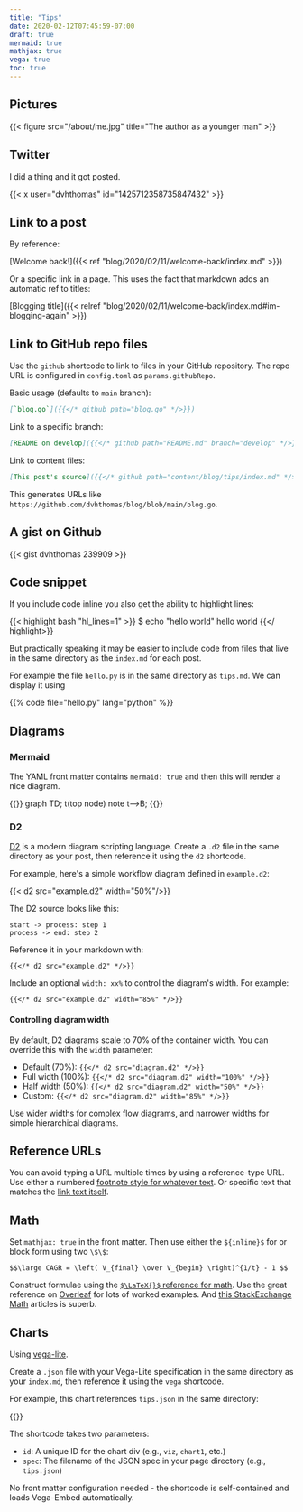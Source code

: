 ```yaml
---
title: "Tips"
date: 2020-02-12T07:45:59-07:00
draft: true
mermaid: true
mathjax: true
vega: true
toc: true
---
```


## Pictures

{{< figure src="/about/me.jpg" title="The author as a younger man" >}}

## Twitter

I did a thing and it got posted.

{{< x user="dvhthomas" id="1425712358735847432" >}}

## Link to a post

By reference:

[Welcome back!]({{< ref "blog/2020/02/11/welcome-back/index.md" >}})

Or a specific link in a page. This uses the fact that markdown adds an automatic ref to titles:

[Blogging title]({{< relref "blog/2020/02/11/welcome-back/index.md#im-blogging-again" >}})

## Link to GitHub repo files

Use the `github` shortcode to link to files in your GitHub repository. The repo URL is configured in `config.toml` as `params.githubRepo`.

Basic usage (defaults to `main` branch):

```markdown
[`blog.go`]({{</* github path="blog.go" */>}})
```

Link to a specific branch:

```markdown
[README on develop]({{</* github path="README.md" branch="develop" */>}})
```

Link to content files:

```markdown
[This post's source]({{</* github path="content/blog/tips/index.md" */>}})
```

This generates URLs like `https://github.com/dvhthomas/blog/blob/main/blog.go`.

## A gist on Github

{{< gist dvhthomas 239909 >}}

## Code snippet

If you include code inline you also get the ability to highlight lines:

{{< highlight bash "hl_lines=1" >}}
$ echo "hello world"
hello world
{{</ highlight>}}

But practically speaking it may be easier to include code from files that live in the same directory as the `index.md` for each post.

For example the file `hello.py` is in the same directory as `tips.md`.
We can display it using

{{% code file="hello.py" lang="python" %}}

## Diagrams

### Mermaid

The YAML front matter contains `mermaid: true` and then this will render a nice diagram.

{{<mermaid>}}
graph TD;
    t(top node)
    note
    t-->B;
{{</mermaid>}}

### D2

[D2](https://d2lang.com/) is a modern diagram scripting language. Create a `.d2` file in the same directory as your post, then reference it using the `d2` shortcode.

For example, here's a simple workflow diagram defined in `example.d2`:

{{< d2 src="example.d2" width="50%"/>}}

The D2 source looks like this:

```
start -> process: step 1
process -> end: step 2
```

Reference it in your markdown with:

```
{{</* d2 src="example.d2" */>}}
```

Include an optional `width: xx%` to control the diagram's width. For example:

```
{{</* d2 src="example.d2" width="85%" */>}}
```

#### Controlling diagram width

By default, D2 diagrams scale to 70% of the container width. You can override this with the `width` parameter:

- Default (70%): `{{</* d2 src="diagram.d2" */>}}`
- Full width (100%): `{{</* d2 src="diagram.d2" width="100%" */>}}`
- Half width (50%): `{{</* d2 src="diagram.d2" width="50%" */>}}`
- Custom: `{{</* d2 src="diagram.d2" width="85%" */>}}`

Use wider widths for complex flow diagrams, and narrower widths for simple hierarchical diagrams.

## Reference URLs

You can avoid typing a URL multiple times by using a reference-type URL.
Use either a numbered [footnote style for whatever text][1].
Or specific text that matches the [link text itself].

[1]: http://slashdot.org
[link text itself]: http://www.reddit.com

## Math

Set `mathjax: true` in the front matter.
Then use either the `${inline}$` for or block form using two `\$\$`:

`$$\large CAGR = \left( V_{final} \over V_{begin} \right)^{1/t} - 1 $$`

Construct formulae using the [`$\LaTeX{}$` reference for math](https://www.caam.rice.edu/~heinken/latex/symbols.pdf).
Use the great reference on [Overleaf](https://www.overleaf.com/learn/latex/Brackets_and_Parentheses) for lots of worked examples.
And [this StackExchange Math](https://math.meta.stackexchange.com/questions/5020/mathjax-basic-tutorial-and-quick-reference) articles is superb.

## Charts

Using [vega-lite](https://vega.github.io/vega-lite/).

Create a `.json` file with your Vega-Lite specification in the same directory as your `index.md`, then reference it using the `vega` shortcode.

For example, this chart references `tips.json` in the same directory:

{{<vega id="viz" spec="tips.json">}}

The shortcode takes two parameters:
- `id`: A unique ID for the chart div (e.g., `viz`, `chart1`, etc.)
- `spec`: The filename of the JSON spec in your page directory (e.g., `tips.json`)

No front matter configuration needed - the shortcode is self-contained and loads Vega-Embed automatically.

